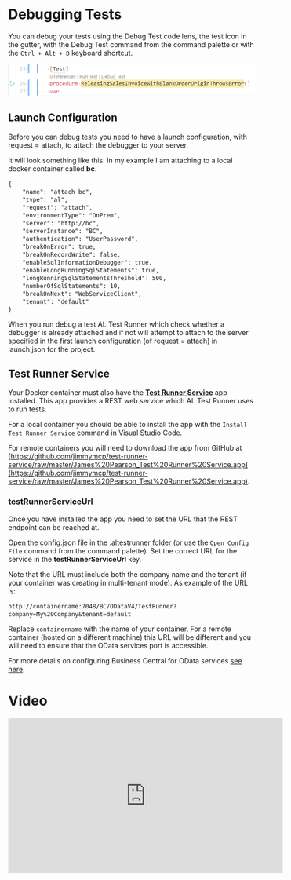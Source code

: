 # Debugging Tests
You can debug your tests using the Debug Test code lens, the test icon in the gutter, with the Debug Test command from the command palette or with the `Ctrl + Alt + D` keyboard shortcut.

![](../images/20220622173320.png)

## Launch Configuration
Before you can debug tests you need to have a launch configuration, with request = attach, to attach the debugger to your server.

It will look something like this. In my example I am attaching to a local docker container called **bc**.

```
{
    "name": "attach bc",
    "type": "al",
    "request": "attach",
    "environmentType": "OnPrem",
    "server": "http://bc",
    "serverInstance": "BC",
    "authentication": "UserPassword",
    "breakOnError": true,
    "breakOnRecordWrite": false,
    "enableSqlInformationDebugger": true,
    "enableLongRunningSqlStatements": true,
    "longRunningSqlStatementsThreshold": 500,
    "numberOfSqlStatements": 10,
    "breakOnNext": "WebServiceClient",
    "tenant": "default"
}
```

When you run debug a test AL Test Runner which check whether a debugger is already attached and if not will attempt to attach to the server specified in the first launch configuration (of request = attach) in launch.json for the project.

## Test Runner Service
Your Docker container must also have the [**Test Runner Service**](test-runner-service.md) app installed. This app provides a REST web service which AL Test Runner uses to run tests.

For a local container you should be able to install the app with the ```Install Test Runner Service``` command in Visual Studio Code.

For remote containers you will need to download the app from GitHub at [https://github.com/jimmymcp/test-runner-service/raw/master/James%20Pearson_Test%20Runner%20Service.app](https://github.com/jimmymcp/test-runner-service/raw/master/James%20Pearson_Test%20Runner%20Service.app).

### testRunnerServiceUrl

Once you have installed the app you need to set the URL that the REST endpoint can be reached at.

Open the config.json file in the .altestrunner folder (or use the ```Open Config File``` command from the command palette). Set the correct URL for the service in the **testRunnerServiceUrl** key.

Note that the URL must include both the company name and the tenant (if your container was creating in multi-tenant mode). As example of the URL is:

```
http://containername:7048/BC/ODataV4/TestRunner?company=My%20Company&tenant=default
```

Replace ```containername``` with the name of your container. For a remote container (hosted on a different machine) this URL will be different and you will need to ensure that the OData services port is accessible.

For more details on configuring Business Central for OData services [see here](https://docs.microsoft.com/en-us/dynamics365/business-central/dev-itpro/administration/configure-server-instance#ODataServices).

# Video
<iframe width="560" height="315" src="https://www.youtube.com/embed/OYige7OLmu4" title="YouTube video player" frameborder="0" allow="accelerometer; autoplay; clipboard-write; encrypted-media; gyroscope; picture-in-picture" allowfullscreen></iframe>